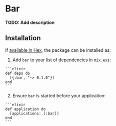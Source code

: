 # Bar

**TODO: Add description**

## Installation

If [available in Hex](https://hex.pm/docs/publish), the package can be installed as:

  1. Add `bar` to your list of dependencies in `mix.exs`:

    ```elixir
    def deps do
      [{:bar, "~> 0.1.0"}]
    end
    ```

  2. Ensure `bar` is started before your application:

    ```elixir
    def application do
      [applications: [:bar]]
    end
    ```

